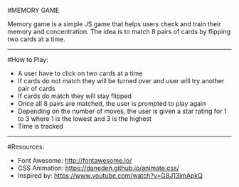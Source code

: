 ﻿﻿#MEMORY GAMEMemory game is a simple JS game that helps users check and train their memory and concentration. The idea is to match 8 pairs of cards by flipping two cards at a time. ---#How to Play:- A user have to click on two cards at a time- If cards do not match they will be turned over and user will try another pair of cards- If cards do match they will stay flipped- Once all 8 pairs are matched, the user is prompted to play again- Depending on the number of moves, the user is given a star rating for 1 to 3 where 1 is the lowest and 3 is the highest- Time is tracked ---#Resources: - Font Awesome: http://fontawesome.io/- CSS Animation: https://daneden.github.io/animate.css/- Inspired by: https://www.youtube.com/watch?v=G8J13lmApkQ